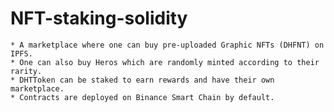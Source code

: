 # NFT-staking-solidity

    * A marketplace where one can buy pre-uploaded Graphic NFTs (DHFNT) on IPFS. 
    * One can also buy Heros which are randomly minted according to their rarity. 
    * DHTToken can be staked to earn rewards and have their own marketplace. 
    * Contracts are deployed on Binance Smart Chain by default.

